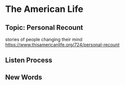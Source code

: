 # The American Life
## Topic: Personal Recount
stories of people changing their mind
https://www.thisamericanlife.org/724/personal-recount

## Listen Process

## New Words
